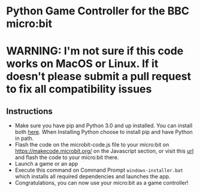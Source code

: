 # Python Game Controller for the BBC micro:bit
# WARNING: I'm not sure if this code works on MacOS or Linux. If it doesn't please submit a pull request to fix all compatibility issues
## Instructions
- Make sure you have pip and Python 3.0 and up installed. You can install both <a href="https://python.org/downloads">here</a>. When Installing Python choose to install pip and have Python in path.
- Flash the code on the microbit-code.js file to your micro:bit on https://makecode.microbit.org/ on the Javascript section, or visit this <a href="https://makecode.microbit.org/_DusduUh4VDV3">url</a> and flash the code to your micro:bit there.
- Launch a game or an app
- Execute this command on Command Prompt ```windows-installer.bat``` which installs all required dependencies and launches the app.
- Congratulations, you can now use your micro:bit as a game controller!
<!-- - Or watch this tutorial: -->
<!-- <a href="https://streamable.com/yl37az">![image](/videos/thumbnail.jpg) -->